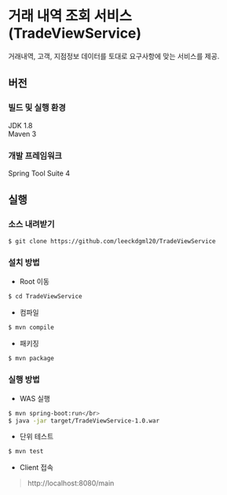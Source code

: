 # 거래 내역 조회 서비스 (TradeViewService)
거래내역, 고객, 지점정보 데이터를 토대로 요구사항에 맞는 서비스를 제공.

## 버전
### 빌드 및 실행 환경
JDK 1.8 </br>
Maven 3

### 개발 프레임워크
Spring Tool Suite 4

## 실행
### 소스 내려받기
```sh
$ git clone https://github.com/leeckdgml20/TradeViewService
```
### 설치 방법
- Root 이동
```sh
$ cd TradeViewService
```
- 컴파일
```sh
$ mvn compile
```
- 패키징
```sh
$ mvn package
```
### 실행 방법
- WAS 실행
```sh
$ mvn spring-boot:run</br>
$ java -jar target/TradeViewService-1.0.war
```
- 단위 테스트
```sh
$ mvn test
```
- Client 접속
> http://localhost:8080/main

